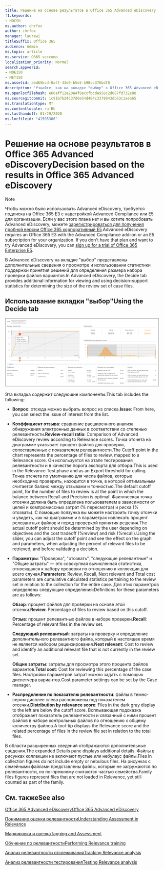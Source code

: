 ```yaml
---
title: Решение на основе результатов в Office 365 Advanced eDiscovery
f1.keywords:
- NOCSH
ms.author: chrfox
author: chrfox
manager: laurawi
titleSuffix: Office 365
audience: Admin
ms.topic: article
ms.service: O365-seccomp
localization_priority: Normal
search.appverid:
- MOE150
- MET150
ms.assetid: aed65bcd-0a4f-43e9-b5e5-b98cc376bdf8
description: 'Узнайте, как на вкладке "выбор" в Office 365 Advanced eDiscovery содержатся данные, которые помогут определить правильный размер набора файлов для проверки. '
ms.openlocfilehash: e60aff12e20a4f8accfbcda958c2d087fd732e88
ms.sourcegitcommit: 1c91b7b24537d0e54d484c3379043db53c1aea65
ms.translationtype: MT
ms.contentlocale: ru-RU
ms.lasthandoff: 01/29/2020
ms.locfileid: "41595386"
---
```

# <a name="decision-based-on-the-results-in-office-365-advanced-ediscovery"></a><span data-ttu-id="a1f02-103">Решение на основе результатов в Office 365 Advanced eDiscovery</span><span class="sxs-lookup"><span data-stu-id="a1f02-103">Decision based on the results in Office 365 Advanced eDiscovery</span></span>

> [!NOTE]
> <span data-ttu-id="a1f02-p101">Чтобы можно было использовать Advanced eDiscovery, требуется подписка на Office 365 E3 с надстройкой Advanced Compliance или E5 для организации. Если у вас этого плана нет и вы хотите попробовать Advanced eDiscovery, можете [зарегистрироваться для получения пробной версии Office 365 корпоративный E5](https://go.microsoft.com/fwlink/p/?LinkID=698279).</span><span class="sxs-lookup"><span data-stu-id="a1f02-p101">Advanced eDiscovery requires an Office 365 E3 with the Advanced Compliance add-on or an E5 subscription for your organization. If you don't have that plan and want to try Advanced eDiscovery, you can [sign up for a trial of Office 365 Enterprise E5](https://go.microsoft.com/fwlink/p/?LinkID=698279).</span></span> 
  
 <span data-ttu-id="a1f02-106">В Advanced eDiscovery на вкладке "выбор" представлены дополнительные сведения о просмотре и использовании статистики поддержки принятия решений для определения размера набора проверки файлов вариантов.</span><span class="sxs-lookup"><span data-stu-id="a1f02-106">In Advanced eDiscovery, the Decide tab provides additional information for viewing and using decision-support statistics for determining the size of the review set of case files.</span></span> 
  
## <a name="using-the-decide-tab"></a><span data-ttu-id="a1f02-107">Использование вкладки "выбор"</span><span class="sxs-lookup"><span data-stu-id="a1f02-107">Using the Decide tab</span></span>

!["Релевантность" > "Решение"](media/f32fed89-f3b5-404a-90c7-ea25d2eb58a9.png)
  
<span data-ttu-id="a1f02-109">Эта вкладка содержит следующие компоненты:</span><span class="sxs-lookup"><span data-stu-id="a1f02-109">This tab includes the following:</span></span>
  
- <span data-ttu-id="a1f02-110">**Вопрос**: отсюда можно выбрать вопрос из списка.</span><span class="sxs-lookup"><span data-stu-id="a1f02-110">**Issue**: From here, you can select the issue of interest from the list.</span></span> 
    
- <span data-ttu-id="a1f02-111">**Коэффициент отзыва**: сравнение расширенного анализа обнаружения электронных данных в соответствии со степенью релевантности.</span><span class="sxs-lookup"><span data-stu-id="a1f02-111">**Review-recall ratio**: Comparison of Advanced eDiscovery review according to Relevance scores.</span></span> <span data-ttu-id="a1f02-112">Точка отсчета на диаграмме указывает процент файлов для проверки, сопоставленных с показателем релевантности.</span><span class="sxs-lookup"><span data-stu-id="a1f02-112">The Cutoff point in the chart represents the percentage of files to review, mapped to a Relevance score.</span></span> <span data-ttu-id="a1f02-113">Он используется на этапе тестирования релевантности и в качестве порога экспорта для отбора.</span><span class="sxs-lookup"><span data-stu-id="a1f02-113">This is used in the Relevance Test phase and as an Export threshold for culling.</span></span> <span data-ttu-id="a1f02-114">Точка отсчета по умолчанию для числа файлов, которые необходимо проверить, находится в точке, в которой оптимальным считается баланс между отзывами и точностью.</span><span class="sxs-lookup"><span data-stu-id="a1f02-114">The default cutoff point, for the number of files to review is at the point in which the balance between Recall and Precision is optimal.</span></span> <span data-ttu-id="a1f02-115">Фактическая точка отсечки должна быть определена пользователем в зависимости от целей и компромиссных затрат (% пересмотра) и риска (% отозвать). С помощью ползунка вы можете настроить точку отсечки и увидеть, как на диаграмме и в параметрах извлекать процент релевантных файлов и перед проверкой принятия решения.</span><span class="sxs-lookup"><span data-stu-id="a1f02-115">The actual cutoff point should be determined by the user depending on objectives and the cost tradeoff (%review) and risk (%recall).Using the slider, you can adjust the cutoff point and see the effect on the graph and parameters, when adjusting the percent of relevant files to be retrieved, and before validating a decision.</span></span>
    
- <span data-ttu-id="a1f02-116">**Параметры**: "Проверка", "отозвать", "следующие релевантные" и "Общие затраты" — это совокупная вычисленная статистика, относящаяся к набору проверки по отношению к коллекции для всего случая.</span><span class="sxs-lookup"><span data-stu-id="a1f02-116">**Parameters**: Review, Recall, Next relevant and Total cost parameters are cumulative calculated statistics pertaining to the review set in relation to the collection for the entire case.</span></span> <span data-ttu-id="a1f02-117">Для этих параметров определены следующие определения:</span><span class="sxs-lookup"><span data-stu-id="a1f02-117">Definitions for these parameters are as follows:</span></span>
    
    <span data-ttu-id="a1f02-118">**Обзор**: процент файлов для проверки на основе этой отсечки.</span><span class="sxs-lookup"><span data-stu-id="a1f02-118">**Review**: Percentage of files to review based on this cutoff.</span></span> 
    
    <span data-ttu-id="a1f02-119">**Отзыв**: процент релевантных файлов в наборе проверки.</span><span class="sxs-lookup"><span data-stu-id="a1f02-119">**Recall**: Percentage of relevant files in the review set.</span></span> 
    
    <span data-ttu-id="a1f02-120">**Следующий релевантный**: затраты на проверку и определение дополнительного релевантного файла, который в настоящее время не является набором рецензирования.</span><span class="sxs-lookup"><span data-stu-id="a1f02-120">**Next relevant**: Cost to review and identify an additional relevant file that is not currently in the review set.</span></span> 
    
    <span data-ttu-id="a1f02-121">**Общие затраты**: затраты для просмотра этого процента файлов вариантов.</span><span class="sxs-lookup"><span data-stu-id="a1f02-121">**Total cost**: Cost for reviewing this percentage of the case files.</span></span> <span data-ttu-id="a1f02-122">Настройки параметров затрат можно задать с помощью диспетчера вариантов.</span><span class="sxs-lookup"><span data-stu-id="a1f02-122">Cost parameter settings can be set by the Case manager.</span></span>
    
- <span data-ttu-id="a1f02-123">**Распределение по показателю релевантности**: файлы в темно-сером дисплее слева расположены под показателем отсечки.</span><span class="sxs-lookup"><span data-stu-id="a1f02-123">**Distribution by relevance score**: Files in the dark gray display to the left are below the cutoff score.</span></span> <span data-ttu-id="a1f02-124">Всплывающая подсказка отображает показатель релевантности и связанный с ними процент файлов в наборе контрольных файлов по отношению к общему количеству файлов.</span><span class="sxs-lookup"><span data-stu-id="a1f02-124">A tool-tip displays the Relevance score and the related percentage of files in the review file set in relation to the total files.</span></span>
    
<span data-ttu-id="a1f02-125">В области расширенных сведений отображаются дополнительные сведения.</span><span class="sxs-lookup"><span data-stu-id="a1f02-125">The expanded Details pane displays additional details.</span></span> <span data-ttu-id="a1f02-126">Файлы в рисунках коллекции не включают пустые или небулаус файлы.</span><span class="sxs-lookup"><span data-stu-id="a1f02-126">Files in collection figures do not include empty or nebulous files.</span></span> <span data-ttu-id="a1f02-127">На рисунках с семейными файлами представлены файлы, которые не загружаются по релевантности, но по-прежнему считаются частью семейства.</span><span class="sxs-lookup"><span data-stu-id="a1f02-127">Family files figures represent files that are not loaded in Relevance, yet still counted as part of the family.</span></span>
  
## <a name="see-also"></a><span data-ttu-id="a1f02-128">См. также</span><span class="sxs-lookup"><span data-stu-id="a1f02-128">See also</span></span>

[<span data-ttu-id="a1f02-129">Office 365 Advanced eDiscovery</span><span class="sxs-lookup"><span data-stu-id="a1f02-129">Office 365 Advanced eDiscovery</span></span>](office-365-advanced-ediscovery.md)
  
[<span data-ttu-id="a1f02-130">Понимание оценки релевантности</span><span class="sxs-lookup"><span data-stu-id="a1f02-130">Understanding Assessment in Relevance</span></span>](assessment-in-relevance-in-advanced-ediscovery.md)
  
[<span data-ttu-id="a1f02-131">Маркировка и оценка</span><span class="sxs-lookup"><span data-stu-id="a1f02-131">Tagging and Assessment</span></span>](tagging-and-relevance-training-in-advanced-ediscovery.md)
  
[<span data-ttu-id="a1f02-132">Обучение по релевантности</span><span class="sxs-lookup"><span data-stu-id="a1f02-132">Performing Relevance training</span></span>](tagging-and-assessment-in-advanced-ediscovery.md)
  
[<span data-ttu-id="a1f02-133">Анализ релевантности отслеживания</span><span class="sxs-lookup"><span data-stu-id="a1f02-133">Tracking Relevance analysis</span></span>](track-relevance-analysis-in-advanced-ediscovery.md)
  
[<span data-ttu-id="a1f02-134">Анализ релевантности тестирования</span><span class="sxs-lookup"><span data-stu-id="a1f02-134">Testing Relevance analysis</span></span>](test-relevance-analysis-in-advanced-ediscovery.md)

